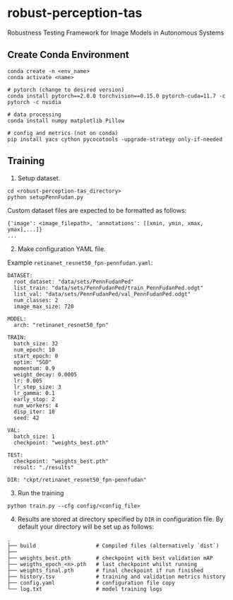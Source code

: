 # robust-perception-tas
Robustness Testing Framework for Image Models in Autonomous Systems

##  Create Conda Environment
```
conda create -n <env_name>
conda activate <name>

# pytorch (change to desired version)
conda install pytorch==2.0.0 torchvision==0.15.0 pytorch-cuda=11.7 -c pytorch -c nvidia

# data processing
conda install numpy matplotlib Pillow

# config and metrics (not on conda)
pip install yacs cython pycocotools -upgrade-strategy only-if-needed
```

## Training

1. Setup dataset.
```
cd <robust-perception-tas_directory>
python setupPennFudan.py
```
Custom dataset files are expected to be formatted as follows:
```
{'image': <image_filepath>, 'annotations': [[xmin, ymin, xmax, ymax],...]}
...
```


2. Make configuration YAML file. 

Example `retinanet_resnet50_fpn-pennfudan.yaml`:
```
DATASET:
  root_dataset: "data/sets/PennFudanPed"
  list_train: "data/sets/PennFudanPed/train_PennFudanPed.odgt"
  list_val: "data/sets/PennFudanPed/val_PennFudanPed.odgt"
  num_classes: 2
  image_max_size: 720

MODEL:
  arch: "retinanet_resnet50_fpn"

TRAIN:
  batch_size: 32
  num_epoch: 10
  start_epoch: 0
  optim: "SGD"
  momentum: 0.9
  weight_decay: 0.0005
  lr: 0.005
  lr_step_size: 3
  lr_gamma: 0.1
  early_stop: 2
  num_workers: 4
  disp_iter: 10
  seed: 42

VAL:
  batch_size: 1
  checkpoint: "weights_best.pth"

TEST:
  checkpoint: "weights_best.pth"
  result: "./results"

DIR: "ckpt/retinanet_resnet50_fpn-pennfudan"
```

3. Run the training
```
python train.py --cfg config/<config_file>
```

4. Results are stored at directory specified by `DIR` in configuration file. By default your directory will be set up as follows:
```
.
├── build                   # Compiled files (alternatively `dist`)
├── 
├── weights_best.pth        # checkpoint with best validation mAP
├── weigths_epoch_<n>.pth   # last checkpoint whilst running
├── weights_final.pth       # final checkpoint if run finished
├── history.tsv             # training and validation metrics history
├── config.yaml             # configuration file copy
└── log.txt                 # model training logs
```
